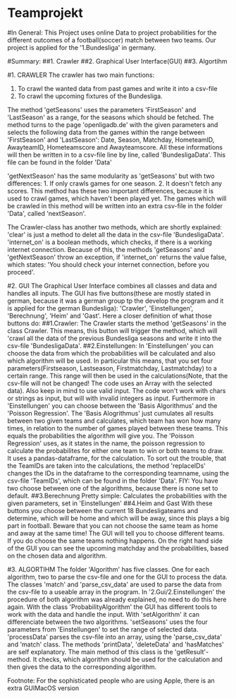 # Teamprojekt

#In General:
This Project uses online Data to project probabilities for the different outcomes of a football(soccer) match between two teams. Our project is applied for the '1.Bundesliga' in germany.

#Summary:
##1. Crawler
##2. Graphical User Interface(GUI)
##3. Algortihm

#1. CRAWLER
The crawler has two main functions: 
  1. To crawl the wanted data from past games and write it into a csv-file
  2. To crawl the upcoming fixtures of the Bundesliga.

The method 'getSeasons' uses the parameters 'FirstSeason' and 'LastSeason' as a range, for the seasons which should be fetched. The method turns to the page 'openligadb.de' with the given parameters and selects the following data from the games within the range between 'FirstSeason' and 'LastSeason': Date, Season, Matchday, HometeamID, AwayteamID, Hometeamscore and Awayteamscore.
All these informations will then be written in to a csv-file line by line, called 'BundesligaData'. This file can be found in the folder 'Data'

'getNextSeason' has the same modularity as 'getSeasons' but with two differences: 1. If only crawls games for one season. 2. It doesn't fetch any scores. This method has these two important differences, because it is used to crawl games, which haven't been played yet. The games which will be crawled in this method will be written into an extra csv-file in the folder 'Data', called 'nextSeason'. 

The Crawler-class has another two methods, which are shortly explained: 
'clear' is just a method to delet all the data in the csv-file 'BundesligaData'.
'internet_on' is a boolean methods, which checks, if there is a working internet connection. Because of this, the methods 'getSeasons' and 'getNextSeason' throw an exception, if 'internet_on' returns the value false, which states: 'You should check your internet connection, before you proceed'.

#2. GUI
The Graphical User Interface combines all classes and data and handles all inputs. The GUI has five buttons(these are mostly stated in german, because it was a german group tp the develop the program and it is applied for the german Bundesliga): 'Crawler', 'Einstellungen', 'Berechnung', 'Heim' and 'Gast'.
Here a closer definition of what those buttons do:
##1.Crawler:
  The Crawler starts the method 'getSeasons' in the class Crawler. This means, this button will trigger the method, which will 'crawl     all the data of the previous Bundesliga seasons and write it into the csv-file 'BundesligaData'.
##2.Einstellungen:
  In 'Einstellungen' you can choose the data from which the probabilities will be calculated and also which algorithm will be used. In     particular this means, that you set four parameters(Firstseason, Lastseason, Firstmatchday, Lastmatchday) to a certain range. This       range will then be used in the calculations(Note, that the csv-file will not be changed! The code uses an Array with the selected       data). Also keep in mind to use valid input. The code won't work with chars or strings as input, but will with invalid integers as       input.
  Furthermore in 'Einstellungen' you can choose between the 'Basis Algorithmus' and the 'Poisson Regression'. The 'Basis                   Alogrithmus' just cumulates all results between two given teams and calculates, which team has won how many times, in relation to the   number of games played between these teams. This equals the probabilities the algorithm will give you.
  The 'Poisson Regression' uses, as it states in the name, the poisson regression to calculate the probabilites for either one team to     win or both teams to draw. It uses a pandas-dataframe, for the calculation. To sort out the trouble, that the TeamIDs are taken into     the calculations, the method 'replaceIDs' changes the IDs in the dataframe to the corresponding teamname, using the csv-file             'TeamIDs', which can be found in the folder 'Data'.
  FIY: You have two choose between one of the algorithms, because there is none set to default.
##3.Berechnung
  Pretty simple: Calculates the probabilities with the given parameters, set in 'Einstellungen'
##4.Heim and Gast
  With these buttons you choose between the current 18 Bundesligateams and determine, which will be home and which will be away, since     this plays a big part in football. Beware that you can not choose the same team as home and away at the same time! The GUI will tell     you to choose different teams. If you do choose the same teams nothing happens.
On the right hand side of the GUI you can see the upcoming matchday and the probabilities, based on the chosen data and algorithm. 

#3. ALGORTIHM
The folder 'Algorithm' has five classes. One for each algorithm, two to parse the csv-file and one for the GUI to process the data.
The classes 'match' and 'parse_csv_data' are used to parse the data from the csv-file to a useable array in the program.
In '2.Gui/2.Einstellungen' the procedure of both algorithm was already explained, no need to do this here again.
With the class 'ProbabilityAlgorithm' the GUI has different tools to work with the data and handle the input. With 'setAlgorithm' it can differenciate between the two algorithms. 'setSeasons' uses the four parameters from 'Einstellungen' to set the range of selected data. 'processData' parses the csv-file into an array, using the 'parse_csv_data' and 'match' class. The methods 'printData', 'deleteData' and 'hasMatches' are self explanatory.
The main method of this class is the 'getResult'-method. It checks, which algorithm should be used for the calculation and then gives the data to the corresponding algorithm.



















Footnote: For the sophisticated people who are using Apple, there is an extra GUIMacOS version
